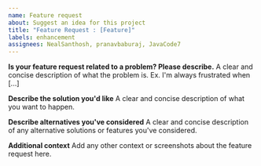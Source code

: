 ```yaml
---
name: Feature request
about: Suggest an idea for this project
title: "Feature Request : [Feature]"
labels: enhancement
assignees: NealSanthosh, pranavbaburaj, JavaCode7
---
```


**Is your feature request related to a problem? Please describe.**
A clear and concise description of what the problem is. Ex. I'm always frustrated when [...]

**Describe the solution you'd like**
A clear and concise description of what you want to happen.

**Describe alternatives you've considered**
A clear and concise description of any alternative solutions or features you've considered.

**Additional context**
Add any other context or screenshots about the feature request here.
